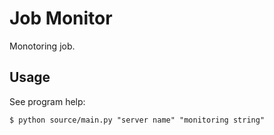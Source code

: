 # Job Monitor
Monotoring job.

## Usage
See program help:

    $ python source/main.py "server name" "monitoring string"
